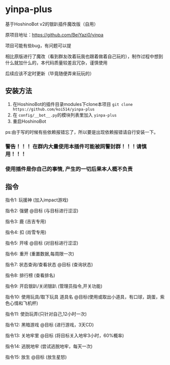 # yinpa-plus

基于HoshinoBot v2的银趴插件魔改版（自用）

原项目地址：https://github.com/BeiYazi0/yinpa

项目可能有些bug，有问题可以提

相比原版进行了魔改（看到群友改着玩我也跟着做着自己玩的），制作过程中想到什么就加什么的，本代码质量较差且冗杂，谨慎使用

后续应该不定时更新（毕竟随便弄来玩玩的）

## 安装方法

1. 在HoshinoBot的插件目录modules下clone本项目 `git clone https://github.com/koi514/yinpa-plus`
2. 在 `config/__bot__.py`的模块列表里加入 `yinpa-plus`
3. 重启HoshinoBot

ps:由于写的时候有些依赖报错忘了，所以要是出现依赖报错请自行安装一下。

### 警告！！！  在群内大量使用本插件可能被网警封群！！！请慎用！！！
### 使用插件是你自己的事情, 产生的一切后果本人概不负责

## 指令
指令1: 玩援神 (加入impact游戏)

指令2: 强健 @目标 (与目标进行涩涩)

指令3: 鹿 (吉吉专用)

指令4: 扣 (肖雪专用)

指令5: 开嗦 @目标 (对目标进行涩涩)

指令6: 重开 (重置数据,每周限一次)

指令7: 状态查询/查看状态 @目标 (查询状态)

指令8: 排行榜 (查看排名)

指令9: 开启银趴/关闭银趴 (管理员指令,开关功能)

指令10: 使用玩具/取下玩具 道具名 @目标(使用或取出小道具，有口球，跳蛋，紫色心情和飞机杯)

指令11: 使劲玩弄(只针对自己,12小时一次)

指令12: 黑暗游戏 @目标 (进行游戏，3天CD)

指令13: 关地牢里 @目标 (将目标关入地牢3小时，60%概率)

指令14: 逃脱地牢 (尝试逃脱地牢，每天一次)

指令15: 放生 @目标 (放生星怒)

